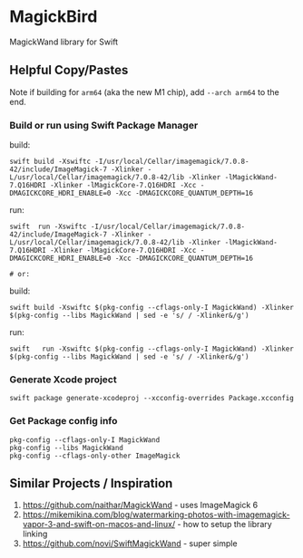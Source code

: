 # MagickBird

MagickWand library for Swift


## Helpful Copy/Pastes

Note if building for `arm64` (aka the new M1 chip), add `--arch arm64` to the end.

### Build or run using Swift Package Manager

build:

    swift build -Xswiftc -I/usr/local/Cellar/imagemagick/7.0.8-42/include/ImageMagick-7 -Xlinker -L/usr/local/Cellar/imagemagick/7.0.8-42/lib -Xlinker -lMagickWand-7.Q16HDRI -Xlinker -lMagickCore-7.Q16HDRI -Xcc -DMAGICKCORE_HDRI_ENABLE=0 -Xcc -DMAGICKCORE_QUANTUM_DEPTH=16

run:

    swift  run -Xswiftc -I/usr/local/Cellar/imagemagick/7.0.8-42/include/ImageMagick-7 -Xlinker -L/usr/local/Cellar/imagemagick/7.0.8-42/lib -Xlinker -lMagickWand-7.Q16HDRI -Xlinker -lMagickCore-7.Q16HDRI -Xcc -DMAGICKCORE_HDRI_ENABLE=0 -Xcc -DMAGICKCORE_QUANTUM_DEPTH=16

    # or:

build:

    swift build -Xswiftc $(pkg-config --cflags-only-I MagickWand) -Xlinker $(pkg-config --libs MagickWand | sed -e 's/ / -Xlinker&/g')

run: 

    swift   run -Xswiftc $(pkg-config --cflags-only-I MagickWand) -Xlinker $(pkg-config --libs MagickWand | sed -e 's/ / -Xlinker&/g')

### Generate Xcode project

    swift package generate-xcodeproj --xcconfig-overrides Package.xcconfig

### Get Package config info

    pkg-config --cflags-only-I MagickWand
    pkg-config --libs MagickWand
    pkg-config --cflags-only-other ImageMagick


## Similar Projects / Inspiration

1. https://github.com/naithar/MagickWand - uses ImageMagick 6
2. https://mikemikina.com/blog/watermarking-photos-with-imagemagick-vapor-3-and-swift-on-macos-and-linux/ - how to setup the library linking
3. https://github.com/novi/SwiftMagickWand - super simple
